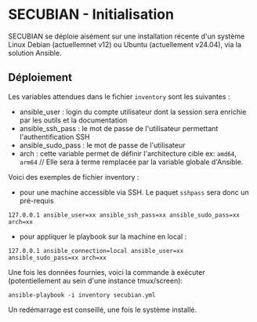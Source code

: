 # SECUBIAN - Initialisation

SECUBIAN se déploie aisément sur une installation récente d'un système Linux Debian (actuellemnet v12) ou Ubuntu (actuellement v24.04), via la solution Ansible.


## Déploiement

Les variables attendues dans le fichier ```inventory``` sont les suivantes : 
- ansible_user : login du compte utilisateur dont la session sera enrichie par les outils et la documentation
- ansible_ssh_pass : le mot de passe de l'utilisateur permettant l'authentification SSH
- ansible_sudo_pass : le mot de passe de l'utilisateur
- arch : cette variable permet de définir l'architecture cible ex: ```amd64```, ```arm64``` // Elle sera à terme remplacée par la variable globale d'Ansible.

Voici des exemples de fichier inventory :

* pour une machine accessible via SSH. Le paquet ```sshpass``` sera donc un pré-requis

```
127.0.0.1 ansible_user=xx ansible_ssh_pass=xx ansible_sudo_pass=xx arch=xx
```

* pour appliquer le playbook sur la machine en local : 

```
127.0.0.1 ansible_connection=local ansible_user=xx ansible_sudo_pass=xx arch=xx
```


Une fois les données fournies, voici la commande à exécuter (potentiellement au sein d'une instance tmux/screen): 

```
ansible-playbook -i inventory secubian.yml
```

Un redémarrage est conseillé, une fois le système installé.
